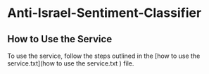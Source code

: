 # Anti-Israel-Sentiment-Classifier

## How to Use the Service

To use the service, follow the steps outlined in the [how to use the service.txt](how to use the service.txt
) file.
